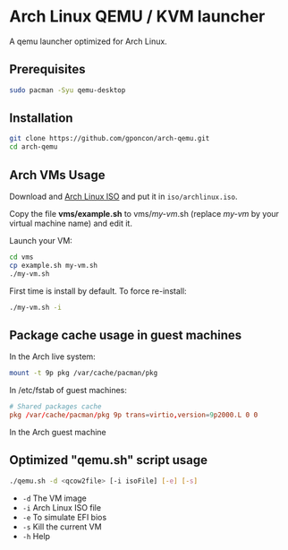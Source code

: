 # Arch Linux QEMU / KVM launcher

A qemu launcher optimized for Arch Linux.

## Prerequisites

```sh
sudo pacman -Syu qemu-desktop 
```

## Installation

```sh
git clone https://github.com/gponcon/arch-qemu.git
cd arch-qemu
```

## Arch VMs Usage

Download and [Arch Linux ISO](https://archlinux.org/download/) and put it in `iso/archlinux.iso`.

Copy the file **vms/example.sh** to vms/_my-vm_.sh (replace _my-vm_ by your virtual machine name) and edit it.

Launch your VM:

```sh
cd vms
cp example.sh my-vm.sh
./my-vm.sh
```

First time is install by default. To force re-install:

```sh
./my-vm.sh -i
```

## Package cache usage in guest machines

In the Arch live system:

```sh
mount -t 9p pkg /var/cache/pacman/pkg
```

In /etc/fstab of guest machines:

```conf
# Shared packages cache
pkg /var/cache/pacman/pkg 9p trans=virtio,version=9p2000.L 0 0
```

In the Arch guest machine

## Optimized "qemu.sh" script usage

```sh
./qemu.sh -d <qcow2file> [-i isoFile] [-e] [-s]
```

* `-d` The VM image
* `-i` Arch Linux ISO file
* `-e` To simulate EFI bios
* `-s` Kill the current VM
* `-h` Help
